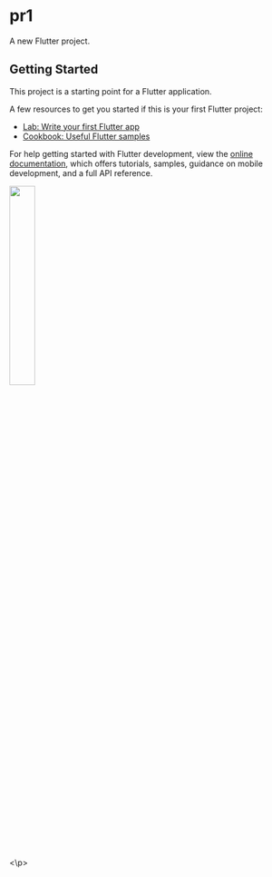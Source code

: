 # pr1

A new Flutter project.

## Getting Started

This project is a starting point for a Flutter application.

A few resources to get you started if this is your first Flutter project:

- [Lab: Write your first Flutter app](https://docs.flutter.dev/get-started/codelab)
- [Cookbook: Useful Flutter samples](https://docs.flutter.dev/cookbook)

For help getting started with Flutter development, view the
[online documentation](https://docs.flutter.dev/), which offers tutorials,
samples, guidance on mobile development, and a full API reference.


<p>

<img src = https://user-images.githubusercontent.com/120082183/218687403-19330d1e-57ea-4b50-92c8-9d7126ee68fe.png  height=30% width=30%>

<\p>
